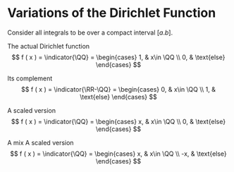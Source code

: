 # Variations of the Dirichlet Function
Consider all integrals to be over a compact interval $[a.b]$.

The actual Dirichlet function
$$
f ( x ) = \indicator{\QQ} = \begin{cases}
1, & x\in \QQ \\
0, & \text{else}
\end{cases}
$$

Its complement 
$$
f ( x ) = \indicator{\RR-\QQ} = \begin{cases}
0, & x\in \QQ \\
1, & \text{else}
\end{cases}
$$

A scaled version
$$
f ( x ) = \indicator{\QQ} = \begin{cases}
x, & x\in \QQ \\
0, & \text{else}
\end{cases}
$$

A mix
A scaled version
$$
f ( x ) = \indicator{\QQ} = \begin{cases}
x, & x\in \QQ \\
-x, & \text{else}
\end{cases}
$$